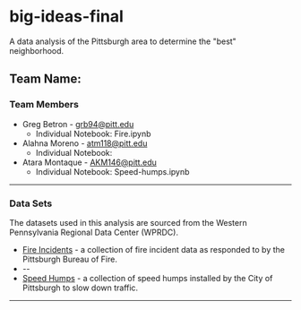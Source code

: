# big-ideas-final
A data analysis of the Pittsburgh area to determine the "best" neighborhood.
## Team Name: 



### Team Members
* Greg Betron - grb94@pitt.edu
  - Individual Notebook: Fire.ipynb
* Alahna Moreno - atm118@pitt.edu
  - Individual Notebook:
* Atara Montaque - AKM146@pitt.edu
  - Individual Notebook: Speed-humps.ipynb
---
### Data Sets
The datasets used in this analysis are sourced from the Western Pennsylvania Regional Data Center (WPRDC).
* [Fire Incidents](https://data.wprdc.org/dataset/fire-incidents-in-city-of-pittsburgh/resource/8d76ac6b-5ae8-4428-82a4-043130d17b02) - a collection of fire incident data as responded to by the Pittsburgh Bureau of Fire.
* --
* [Speed Humps](https://data.wprdc.org/dataset/city-of-pittsburgh-speed-humps/resource/37b2ac41-ae8e-4de1-8405-157e05dc3640) - a collection of speed humps installed by the City of Pittsburgh to slow down traffic.
---
